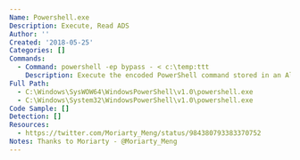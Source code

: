 ```yaml
---
Name: Powershell.exe
Description: Execute, Read ADS
Author: ''
Created: '2018-05-25'
Categories: []
Commands:
  - Command: powershell -ep bypass - < c:\temp:ttt
    Description: Execute the encoded PowerShell command stored in an Alternate Data Stream (ADS).
Full Path:
  - C:\Windows\SysWOW64\WindowsPowerShell\v1.0\powershell.exe
  - C:\Windows\System32\WindowsPowerShell\v1.0\powershell.exe
Code Sample: []
Detection: []
Resources:
  - https://twitter.com/Moriarty_Meng/status/984380793383370752
Notes: Thanks to Moriarty - @Moriarty_Meng
---
```

